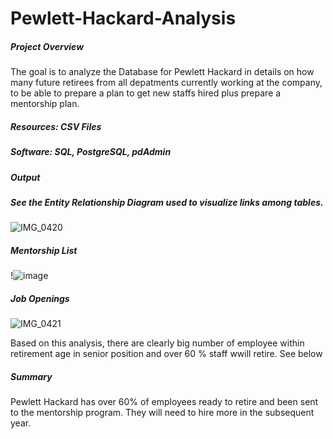 # Pewlett-Hackard-Analysis

##### Project Overview 

The goal is to analyze the Database for Pewlett Hackard  in details on how many future retirees from all depatments currently working at the company, to be able to prepare a plan to get new staffs hired plus prepare a mentorship plan.


##### Resources: CSV Files 
##### Software: SQL, PostgreSQL, pdAdmin

##### Output

##### See the Entity Relationship Diagram used to visualize links among tables. 

![IMG_0420](https://user-images.githubusercontent.com/106555873/179872885-8e3bff06-8f14-4c71-9c50-70cf29d5fe1c.png)


##### Mentorship List 

!![image](https://user-images.githubusercontent.com/106555873/179400580-1d279ea6-d3e2-4bd4-bc46-52e3ee373565.png)

##### Job Openings 


![IMG_0421](https://user-images.githubusercontent.com/106555873/179400358-5145f070-cc16-4886-8933-ec2f345fc77a.png)

Based on this analysis, there are clearly big number of employee within retirement age in senior position and over 60 % staff wwill retire. 
See below 



##### Summary 

Pewlett Hackard has over 60% of employees ready to retire and been sent to the mentorship program. They will need to hire more in the subsequent year. 

